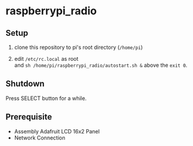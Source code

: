 # raspberrypi_radio


## Setup

1. clone this repository to pi's root directory (`/home/pi`)

1. edit `/etc/rc.local` as root  
   and `sh /home/pi/raspberrypi_radio/autostart.sh &` above the `exit 0`.

## Shutdown

Press SELECT button for a while.

## Prerequisite

* Assembly Adafruit LCD 16x2 Panel
* Network Connection

